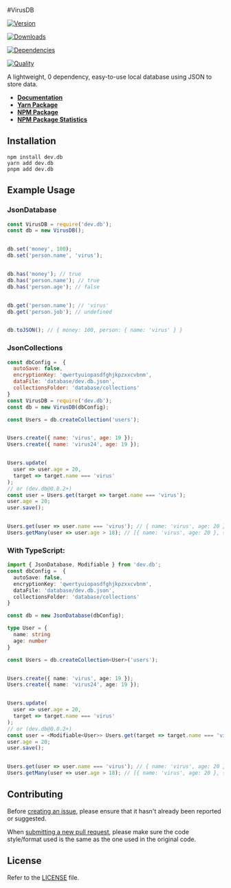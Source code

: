 
  #VirusDB
	
[![Version](https://img.shields.io/npm/v/dev.db.svg?color=3884FF&label=version)](https://www.npmjs.com/package/dev.db)

[![Downloads](https://img.shields.io/npm/dt/dev.db.svg?color=3884FF)](https://www.npmjs.com/package/dev.db)

[![Dependencies](https://img.shields.io/badge/dependencies-0-brightgreen?color=3884FF)](https://www.npmjs.com/package/dev.db)

[![Quality](https://packagequality.com/shield/dev.db.svg?color=3dd164)](https://packagequality.com/#?package=dev.db)


A lightweight, 0 dependency, easy-to-use local database using JSON to store data.

- **[Documentation](https://clony.vercel.app)**
- **[Yarn Package](https://yarnpkg.com/package/dev.db)**
- **[NPM Package](https://npmjs.com/package/dev.db)**
- **[NPM Package Statistics](https://npm-stat.com/charts.html?package=dev.db&from=2021-05-07)**

Installation
------------

```sh-session
npm install dev.db
yarn add dev.db
pnpm add dev.db
```

Example Usage
-------------

### JsonDatabase

```js
const VirusDB = require('dev.db');
const db = new VirusDB();


db.set('money', 100);
db.set('person.name', 'virus');


db.has('money'); // true
db.has('person.name'); // true
db.has('person.age'); // false


db.get('person.name'); // 'virus'
db.get('person.job'); // undefined


db.toJSON(); // { money: 100, person: { name: 'virus' } }
```

### JsonCollections

```js
const dbConfig =  {
  autoSave: false,
  encryptionKey: 'qwertyuiopasdfghjkpzxxcvbnm',
  dataFile: 'database/dev.db.json',
  collectionsFolder: 'database/collections'
}
const VirusDB = require('dev.db');
const db = new VirusDB(dbConfig);

const Users = db.createCollection('users');


Users.create({ name: 'virus', age: 19 });
Users.create({ name: 'virus24', age: 19 });


Users.update(
  user => user.age = 20,
  target => target.name === 'virus'
);
// or (dev.db@0.0.2+)
const user = Users.get(target => target.name === 'virus');
user.age = 20;
user.save();


Users.get(user => user.name === 'virus'); // { name: 'virus', age: 20 }
Users.getMany(user => user.age > 18); // [{ name: 'virus', age: 20 }, { name: 'virus24', age: 19 }]
```

### With TypeScript:

```ts
import { JsonDatabase, Modifiable } from 'dev.db';
const dbConfig =  {
  autoSave: false,
  encryptionKey: 'qwertyuiopasdfghjkpzxxcvbnm',
  dataFile: 'database/dev.db.json',
  collectionsFolder: 'database/collections'
}

const db = new JsonDatabase(dbConfig);

type User = {
  name: string
  age: number
}

const Users = db.createCollection<User>('users');


Users.create({ name: 'virus', age: 19 });
Users.create({ name: 'virus24', age: 19 });


Users.update(
  user => user.age = 20,
  target => target.name === 'virus'
);
// or (dev.db@0.0.2+)
const user = <Modifiable<User>> Users.get(target => target.name === 'virus');
user.age = 20;
user.save();


Users.get(user => user.name === 'virus'); // { name: 'virus', age: 20 }
Users.getMany(user => user.age > 18); // [{ name: 'virus', age: 20 }, { name: 'virus24', age: 19 }]
```

Contributing
------------

Before [creating an issue](https://github.com/virgel1995/dev.db/issues), please ensure that it hasn't already been reported or suggested.

When [submitting a new pull request](https://github.com/virgel1995/dev.db/pulls), please make sure the code style/format used is the same as the one used in the original code.

License
-------

Refer to the [LICENSE](LICENSE) file.
